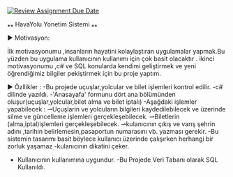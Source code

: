 [![Review Assignment Due Date](https://classroom.github.com/assets/deadline-readme-button-8d59dc4de5201274e310e4c54b9627a8934c3b88527886e3b421487c677d23eb.svg)](https://classroom.github.com/a/uelKf0-p)

⁎⁎ HavaYolu Yonetim Sistemi ⁎⁎

► Motivasyon:

  İlk motivasyonumu ,insanların hayatini kolaylaştıran uygulamalar yapmak.Bu yüzden bu uygulama kullanıcının kullanımı  için çok basit olacaktır .
  ikinci motivasyonumu ,c# ve SQL konularda kendimi geliştirmek ve yeni öğrendiğimiz bilgiler pekiştirmek için bu proje yaptım.

► Özllikler :
-Bu projede   uçuşlar,yolcular ve bilet işlemleri kontrol edilir.
-c# dilinde yazıldı.
-'Anasayafa' formunu dört ana bölümünden oluşur(uçuşlar,yolcular,bilet alma ve bilet iptalı)
-Aşağdaki işlemler yapabilecek :
⇀Uçuşlarin ve yolcuların bilgileri kaydedilebilecek ve üzerinde silme ve güncelleme işlemleri gerçekleşebilecek.
⇀Biletlerin (alma,iptal)işlemleri gerçekleşebilecek.
⇀kulanıcının çıkış ve varış şehrin adını ,tarihin belirlemesin,pasaportun numarasını vb. yazması gerekir.
-Bu sistemin tasarımı basit böylece kullanıcı üzerinde çalışırken herhangi bir zorluk yaşamaz
-kulanıcının dikatini çeker.
- Kullanıcının kullanımına uygundur.
-Bu Projede Veri Tabanı olarak SQL Kullanıldı.

